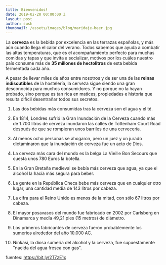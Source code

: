 ```yaml
---
title: Bienvenidos!
date: 2019-02-20 00:00:00 Z
layout: post
author: sush
thumbnail: /assets/images/blog/maridaje-beer.jpg 
---
```


La **cerveza** es la bebida por excelencia en las terrazas españolas, y más aún cuando llega el calor del verano. Todos sabemos que ayuda a combatir las altas temperaturas, que es el acompañamiento perfecto para muchas comidas y tapas y que invita a socializar, motivos por los cuáles nuestro país consume más de **35 millones de hectolitros** de esta bebida fermentada cada año.

A pesar de llevar miles de años entre nosotros y de ser una de las **reinas indiscutibles** de la hostelería, la cerveza sigue siendo una gran desconocida para muchos consumidores. Y no porque no la hayan probado, sino porque es tan rica en matices, propiedades e historia que resulta difícil desentrañar todos sus secretos.


1. Las dos bebidas más consumidas tras la cerveza son el agua y el té.

2. En 1814, Londres sufrió la Gran Inundación de la Cerveza cuando más de 1.700 litros de cerveza inundaron las calles  de Tottenham Court Road después de que se rompieran unos barriles de una cervecería.

3. Al menos ocho personas se ahogaron, pero un juez y un jurado dictaminaron que la inundación de cerveza fue un acto de Dios.

4. La cerveza más cara del mundo es la belga La Vieille Bon Secours que cuesta unos 780 Euros la botella.

5. En la Gran Bretaña medieval se bebía más cerveza que agua, ya que el alcohol la hacía más segura para beber.

6. La gente en la República Checa bebe más cerveza que en cualquier otro lugar, una cantidad media de 143 litros por cabeza.

7. La cifra para el Reino Unido es menos de la mitad, con sólo 67 litros por cabeza.

8. El mayor posavasos del mundo fue fabricado en 2002 por Carlsberg en Dinamarca y medía 49,21 pies (15 metros) de diámetro.

9. Los primeros fabricantes de cerveza fueron probablemente los sumerios alrededor del año 10.000 AC.

10. Ninkasi, la diosa sumeria del alcohol y la cerveza, fue supuestamente "nacida del agua fresca con gas". 


fuentes: https://bit.ly/2T7zE1x
